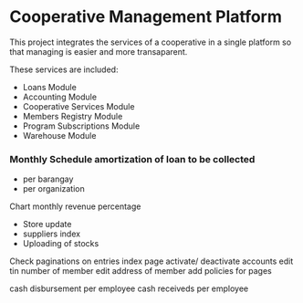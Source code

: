 # Cooperative Management Platform

This project integrates the services of a cooperative in a single platform so that managing is easier and more transaparent.

These services are included:

* Loans Module 
* Accounting Module 
* Cooperative Services Module 
* Members Registry Module 
* Program Subscriptions Module
* Warehouse Module

### Monthly Schedule amortization of loan to be collected
- per barangay
- per organization

Chart monthly revenue percentage


- Store update
- suppliers index
- Uploading of stocks

Check paginations on entries index page
activate/ deactivate accounts
edit tin number of member
edit address of member
add policies for pages

cash disbursement per employee 
cash receiveds per employee